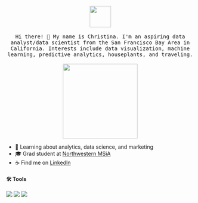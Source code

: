 <p align="center">
  <img src="https://media.tenor.com/images/ceaf20d4d85f71bb1419f0a7a63ad8c8/tenor.gif" width=57>
  <br><br>
  <samp>
    Hi there! 👋 My name is Christina. I'm an aspiring data analyst/data scientist from the San Francisco Bay Area in California. Interests include data visualization, machine learning, predictive analytics, houseplants, and traveling. 
  </samp>
  <br><br>
  <img src="https://data.whicdn.com/images/297132086/original.gif" width="200px" align="center">
</p>

- 🌱 Learning about analytics, data science, and marketing
- 🎓 Grad student at <a href="https://www.mccormick.northwestern.edu/analytics/">Northwestern MSiA</a>
- ☕️ Find me on <a href="https://www.linkedin.com/in/christina-chang-b9b035147/">LinkedIn</a>

#### 🛠 Tools
<img src="https://img.shields.io/badge/python%20-%2314354C.svg?&style=for-the-badge&logo=python&logoColor=white" /> <img src="https://img.shields.io/badge/r-%23276DC3.svg?&style=for-the-badge&logo=r&logoColor=white" /> <img src="https://img.shields.io/badge/sqlite-%2307405e.svg?&style=for-the-badge&logo=sqlite&logoColor=white">

<!--
**christinalchang/christinalchang** is a ✨ _special_ ✨ repository because its `README.md` (this file) appears on your GitHub profile.

Here are some ideas to get you started:

- 🔭 I’m currently working on ...
- 🌱 I’m currently learning ...
- 👯 I’m looking to collaborate on ...
- 🤔 I’m looking for help with ...
- 💬 Ask me about ...
- 📫 How to reach me: ...
- 😄 Pronouns: ...
- ⚡ Fun fact: ...

### Hi there 👋 
<img src="https://raw.githubusercontent.com/MartinHeinz/MartinHeinz/master/wave.gif" width="30px">

#### ☕️ Get in touch
[<img src="https://img.shields.io/badge/linkedin-%230077B5.svg?&style=for-the-badge&logo=linkedin&logoColor=white" />](https://www.linkedin.com/in/christina-chang-b9b035147/)

-->
